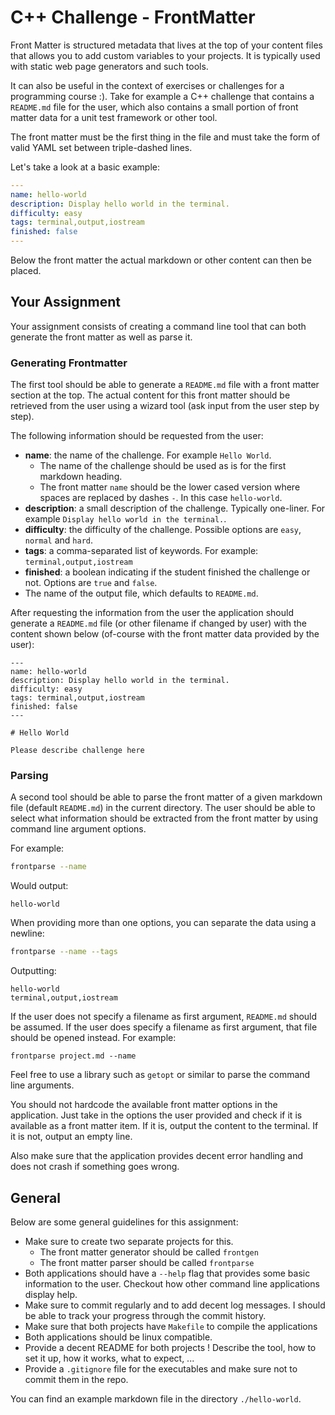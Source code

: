 # C++ Challenge - FrontMatter

Front Matter is structured metadata that lives at the top of your content files that allows you to add custom variables to your projects. It is typically used with static web page generators and such tools.

It can also be useful in the context of exercises or challenges for a programming course :). Take for example a C++ challenge that contains a `README.md` file for the user, which also contains a small portion of front matter data for a unit test framework or other tool.

The front matter must be the first thing in the file and must take the form of valid YAML set between triple-dashed lines.

Let's take a look at a basic example:

```yaml
---
name: hello-world
description: Display hello world in the terminal.
difficulty: easy
tags: terminal,output,iostream
finished: false
---
```

Below the front matter the actual markdown or other content can then be placed.

## Your Assignment

Your assignment consists of creating a command line tool that can both generate the front matter as well as parse it.

### Generating Frontmatter

The first tool should be able to generate a `README.md` file with a front matter section at the top. The actual content for this front matter should be retrieved from the user using a wizard tool (ask input from the user step by step).

The following information should be requested from the user:

* **name**: the name of the challenge. For example `Hello World`.
  * The name of the challenge should be used as is for the first markdown heading.
  * The front matter `name` should be the lower cased version where spaces are replaced by dashes `-`. In this case `hello-world`.
* **description**: a small description of the challenge. Typically one-liner. For example `Display hello world in the terminal.`.
* **difficulty**: the difficulty of the challenge. Possible options are `easy`, `normal` and `hard`.
* **tags**: a comma-separated list of keywords. For example: `terminal,output,iostream`
* **finished**: a boolean indicating if the student finished the challenge or not. Options are `true` and `false`.
* The name of the output file, which defaults to `README.md`.

After requesting the information from the user the application should generate a `README.md` file (or other filename if changed by user) with the content shown below (of-course with the front matter data provided by the user):

```
---
name: hello-world
description: Display hello world in the terminal.
difficulty: easy
tags: terminal,output,iostream
finished: false
---

# Hello World

Please describe challenge here
```

### Parsing

A second tool should be able to parse the front matter of a given markdown file (default `README.md`) in the current directory. The user should be able to select what information should be extracted from the front matter by using command line argument options.

For example:

```bash
frontparse --name
```

Would output:

```
hello-world
```

When providing more than one options, you can separate the data using a newline:

```bash
frontparse --name --tags
```

Outputting:

```
hello-world
terminal,output,iostream
```

If the user does not specify a filename as first argument, `README.md` should be assumed. If the user does specify a filename as first argument, that file should be opened instead. For example:

```shell
frontparse project.md --name
```

Feel free to use a library such as `getopt` or similar to parse the command line arguments.

You should not hardcode the available front matter options in the application. Just take in the options the user provided and check if it is available as a front matter item. If it is, output the content to the terminal. If it is not, output an empty line.

Also make sure that the application provides decent error handling and does not crash if something goes wrong.

## General

Below are some general guidelines for this assignment:

* Make sure to create two separate projects for this.
  * The front matter generator should be called `frontgen`
  * The front matter parser should be called `frontparse`
* Both applications should have a `--help` flag that provides some basic information to the user. Checkout how other command line applications display help.
* Make sure to commit regularly and to add decent log messages. I should be able to track your progress through the commit history.
* Make sure that both projects have `Makefile` to compile the applications
* Both applications should be linux compatible.
* Provide a decent README for both projects ! Describe the tool, how to set it up, how it works, what to expect, ...
* Provide a `.gitignore` file for the executables and make sure not to commit them in the repo.

You can find an example markdown file in the directory `./hello-world`.
